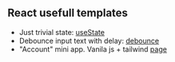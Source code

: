 ## React usefull templates

- Just trivial state: [useState](https://star-over.github.io/react-usefull/src/useState/)
- Debounce input text with delay: [debounce](https://star-over.github.io/react-usefull/src/debounce/)
- "Account" mini app. Vanila js + tailwind [page](https://star-over.github.io/react-usefull/src/account/)
